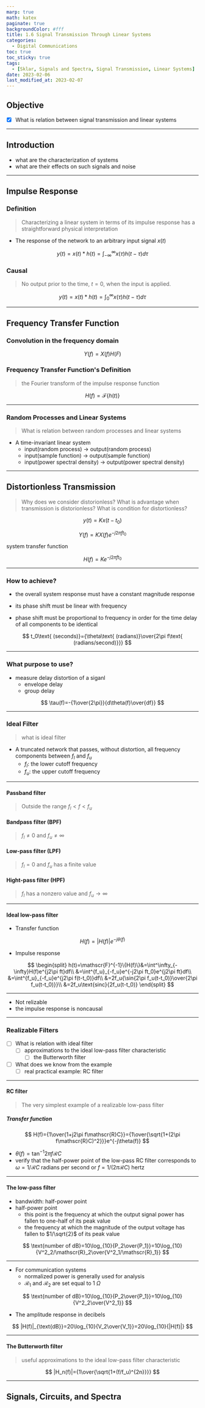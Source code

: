 ```yaml
---
marp: true
math: katex
paginate: true
backgroundColor: #fff
title: 1.6 Signal Transmission Through Linear Systems
categories:
  - Digital Communications
toc: true
toc_sticky: true
tags:
  - [Sklar, Signals and Spectra, Signal Transmission, Linear Systems]
date: 2023-02-06
last_modified_at: 2023-02-07
---
```


## Objective

- [x] What is relation between signal transmission and linear systems

---

## Introduction

- what are the characterization of systems
- what are their effects on such signals and noise

---

## Impulse Response

### Definition

> Characterizing a linear system in terms of its impulse response has a straightforward physical interpretation

- The response of the network to an arbitrary input signal $x(t)$

$$
y(t)=x(t)*h(t)=\int^{\infty}_{-\infty}x(\tau)h(t-\tau)d\tau
$$

### Causal

> No output prior to the time, $t=0$, when the input is applied.

$$
y(t)=x(t)*h(t)=\int^{\infty}_{0}x(\tau)h(t-\tau)d\tau
$$

---

## Frequency Transfer Function

### Convolution in the frequency domain

$$
Y(f)=X(f)H(F)
$$

### Frequency Transfer Function's Definition

> the Fourier transform of the impulse response function

$$
H(f)=\mathscr{F}\{h(t)\}
$$

---

### Random Processes and Linear Systems

> What is relation between random processes and linear systems

- A time-invariant linear system
  - input(random process) -> output(random process)
  - input(sample function) -> output(sample function)
  - input(power spectral density) -> output(power spectral density)

---

## Distortionless Transmission

> Why does we consider distorionless?
> What is advantage when transmission is distorionless?
> What is condition for distortionless?

$$
y(t)=Kx(t-t_0)
$$

$$
Y(f)=KX(f)e^{-j2\pi ft_0}
$$

system transfer function

$$
H(f)=Ke^{-j2\pi ft_0}
$$

---

### How to achieve?

- the overall system response must have a constant magnitude response
- its phase shift must be linear with frequency

- phase shift must be proportional to frequency in order for the time delay of all components to be identical

$$
t_0\text{ (seconds)}={\theta\text{ (radians)}\over{2\pi f\text{ (radians/second)}}}
$$

---

### What purpose to use?

- measure delay distortion of a siganl
  - envelope delay
  - group delay

$$
\tau(f)=-{1\over{2\pi}}{d\theta(f)\over{df}}
$$

---

### Ideal Filter

> what is ideal filter
>
>

- A truncated network that passes, without distortion, all frequency components between $f_l$ and $f_u$
  - $f_l$: the lower cutoff frequency
  - $f_u$: the upper cutoff frequency

---

#### Passband filter

> Outside the range $f_l<f<f_u$

#### Bandpass filter (BPF)

> $f_l\neq0 \text{ and } f_u\neq\infty$

#### Low-pass filter (LPF)

> $f_l=0 \text{ and } f_u$ has a finite value

#### Hight-pass filter (HPF)

> $f_l$ has a nonzero value and $f_u\rightarrow\infty$

---

#### Ideal low-pass filter

- Transfer function

$$
H(f)=|H(f)|e^{-j\theta(f)}
$$

- Impulse response

$$
\begin{split}
h(t)=\mathscr{F}^{-1}\{H(f)\}&=\int^\infty_{-\infty}H(f)e^{j2\pi ft}df\\
&=\int^{f_u}_{-f_u}e^{-j2\pi ft_0}e^{j2\pi ft}df\\
&=\int^{f_u}_{-f_u}e^{j2\pi f(t-t_0)}df\\
&=2f_u{\sin{2\pi f_u(t-t_0)}\over{2\pi f_u(t-t_0)}}\\
&=2f_u\text{sinc}{2f_u(t-t_0)}
\end{split}
$$

---

- Not relizable
- the impulse response is noncausal

---

### Realizable Filters

- [ ] What is relation with ideal filter
  - [ ] approximations to the ideal low-pass filter characteristic
    - [ ] the Butterworth filter
- [ ] What does we know from the example
  - [ ] real practical example: RC filter

---

#### RC filter

> The very simplest example of a realizable low-pass filter

##### Transfer function

$$
H(f)={1\over{1+j2\pi f\mathscr{R}C}}={1\over{\sqrt{1+(2\pi f\mathscr{R}C)^2}}}e^{-j\theta(f)}
$$

- $\theta(f)=\tan^{-1}{2\pi f\mathscr{R}C}$
- verify that the half-power point of the low-pass RC filter corresponds to $\omega=1/\mathscr{R}C$ radians per second or $f=1/(2\pi \mathscr{R}C)$ hertz

---

#### The low-pass filter

- bandwidth: half-power point
- half-power point
  - this point is the frequency at which the output signal power has fallen to one-half of its peak value
  - the frequency at which the magnitude of the output voltage has fallen to $1/\sqrt{2}$ of its peak value

$$
\text{number of dB}=10\log_{10}{P_2\over{P_1}}=10\log_{10}{V^2_2/\mathscr{R}_2\over{V^2_1/\mathscr{R}_1}}
$$

---

- For communication systems
  - normalized power is generally used for analysis
  - $\mathscr{R}_1$ and $\mathscr{R}_2$ are set equal to 1 $\Omega$

$$
\text{number of dB}=10\log_{10}{P_2\over{P_1}}=10\log_{10}{V^2_2\over{V^2_1}}
$$

- The amplitude response in decibels

$$
|H(f)|_{\text{dB}}=20\log_{10}{V_2\over{V_1}}=20\log_{10}{|H(f)|}
$$

---

#### The Butterworth filter

> useful approximations to the ideal low-pass filter characteristic

$$
|H_n(f)|={1\over{\sqrt{1+(f/f_u)^{2n}}}}
$$

---

## Signals, Circuits, and Spectra
